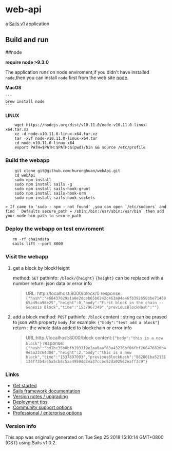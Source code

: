 # web-api

a [Sails v1](https://sailsjs.com) application


## Build and run

##node

**require node >9.3.0**

The application runs on node enviroment,if you didn't have installed `node`,then you can install `node` first from the web site [node](https://nodejs.org).

**MacOS**
    
    ```
    brew install node
    ```

**LINUX**

```
    wget https://nodejs.org/dist/v10.11.0/node-v10.11.0-linux-x64.tar.xz 
    xz -d node-v10.11.0-linux-x64.tar.xz 
    tar -xvf node-v10.11.0-linux-x64.tar
    cd node-v10.11.0-linux-x64
    export PATH=$PATH:$PATH:$(pwd)/bin && source /etc/profile
```

### Build the webapp

```
    git clone git@github.com:huronghuan/webApi.git
    cd webApi
    sudo npm install
    sudo npm install sails -g
    sudo npm install sails-hook-grunt
    sudo npm install sails-hook-orm
    sudo npm install sails-hook-sockets
```
    > If came to 'sudo : npm : not found' ,you can open `/etc/sudoers` and find ` Defaults secure_path = /sbin:/bin:/usr/sbin:/usr/bin` then add your node bin path to secure_path


### Deploy the webapp on test enviroment

```
   rm -rf chaindata
   sails lift --port 8000
```

### Visit the webapp
1. get a block by blockHeight
   
    method: `GET`
    pathinfo: `/block/{height}`  `{height}` can be replaced with a number
    return:  json data or error info

    > URL: http://localhost:8000/block/0
    > response:`{"hash":"468437029a1a0e2dceb65b6242c463a04a46fb392658bbe7146965ad9ca98e25","height":0,"body":"First block in the chain --Genesis Block","time":"1537967349","previousBlockHash":""}`

2. add a block
    method: `POST`
    pathinfo: `/block`
    content :   string can be prased to json with property `body` ,for example: `{"body":"test add a block"}`
    return : the whole data added to blockchain or error info

    > URL:http://localhost:8000/block
    > content:`{"body":"this is a new block"}`
    > response:`{"hash":"bd1bc35b0bfb193319e1aa0aaf83a43276bf06fbf266476820b49e5a23c64d0d","height":2,"body":"this is a new block","time":"1537897093","previousBlockHash":"882801ba52131134f73b4ae5a5cb8c5aa4950dd3ea37ccbc52da02562eaff3c9"}`
    
### Links

+ [Get started](https://sailsjs.com/get-started)
+ [Sails framework documentation](https://sailsjs.com/documentation)
+ [Version notes / upgrading](https://sailsjs.com/documentation/upgrading)
+ [Deployment tips](https://sailsjs.com/documentation/concepts/deployment)
+ [Community support options](https://sailsjs.com/support)
+ [Professional / enterprise options](https://sailsjs.com/enterprise)


### Version info

This app was originally generated on Tue Sep 25 2018 15:10:14 GMT+0800 (CST) using Sails v1.0.2.




